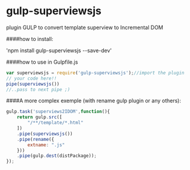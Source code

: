 # gulp-superviewsjs
plugin GULP to convert template superview to Incremental DOM

####how to install:

'npm install gulp-superviewsjs --save-dev'

####how to use in Gulpfile.js

```js
var superviewsjs = require('gulp-superviewsjs');//import the plugin
// your code here!!
pipe(superviewsjs())
//..pass to next pipe ;)
```

####A more complex exemple (with rename gulp plugin or any others):

```js
gulp.task('superviews2IDOM',function(){
    return gulp.src([
        "/**/template/*.html"
    ])
    .pipe(superviewsjs())
    .pipe(rename({
        extname: ".js"
    }))
    .pipe(gulp.dest(distPackage));
});
```